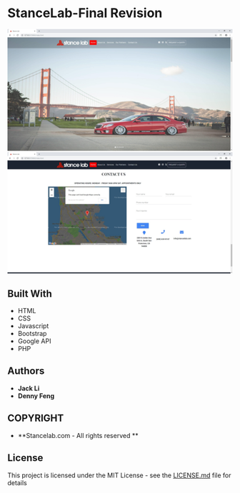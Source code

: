 # StanceLab-Final Revision
![Home](img/sample/home.jpg)  
![contact](img/sample/Contact.jpg) 
## Built With

* HTML
* CSS
* Javascript
* Bootstrap
* Google API
* PHP

## Authors

* **Jack Li**
* **Denny Feng**

## COPYRIGHT
* **Stancelab.com - All rights reserved **

## License

This project is licensed under the MIT License - see the [LICENSE.md](LICENSE.md) file for details

